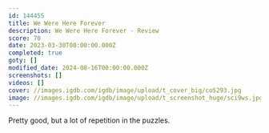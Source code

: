 ```yaml
---
id: 144455
title: We Were Here Forever
description: We Were Here Forever - Review
score: 70
date: 2023-03-30T00:00:00.000Z
completed: true
goty: []
modified_date: 2024-08-16T00:00:00.000Z
screenshots: []
videos: []
cover: //images.igdb.com/igdb/image/upload/t_cover_big/co5293.jpg
image: //images.igdb.com/igdb/image/upload/t_screenshot_huge/sci9ws.jpg
---
```

Pretty good, but a lot of repetition in the puzzles.
